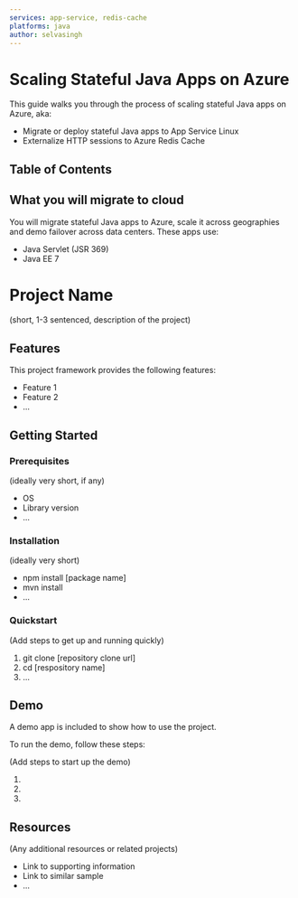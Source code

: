 ```yaml
---
services: app-service, redis-cache
platforms: java
author: selvasingh
---
```


# Scaling Stateful Java Apps on Azure

This guide walks you through the process of scaling 
stateful Java apps on Azure, aka:
 
- Migrate or deploy stateful Java apps to App Service Linux
- Externalize HTTP sessions to Azure Redis Cache 

## Table of Contents


## What you will migrate to cloud

You will migrate stateful Java apps to Azure, scale it 
across geographies
and demo failover across data centers. These
 apps use:

- Java Servlet (JSR 369)
- Java EE 7

# Project Name

(short, 1-3 sentenced, description of the project)

## Features

This project framework provides the following features:

* Feature 1
* Feature 2
* ...

## Getting Started

### Prerequisites

(ideally very short, if any)

- OS
- Library version
- ...

### Installation

(ideally very short)

- npm install [package name]
- mvn install
- ...

### Quickstart
(Add steps to get up and running quickly)

1. git clone [repository clone url]
2. cd [respository name]
3. ...


## Demo

A demo app is included to show how to use the project.

To run the demo, follow these steps:

(Add steps to start up the demo)

1.
2.
3.

## Resources

(Any additional resources or related projects)

- Link to supporting information
- Link to similar sample
- ...
